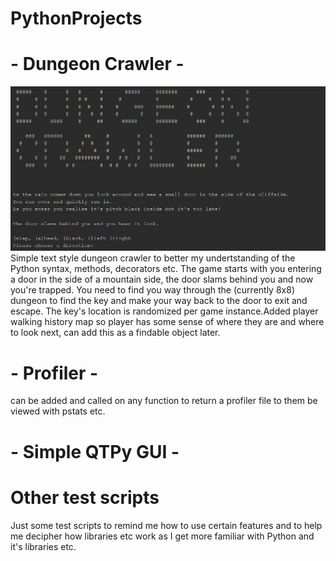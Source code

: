 # PythonProjects
# - Dungeon Crawler - 
![alt text](https://raw.githubusercontent.com/JasoneDDev/PythonProjects/master/dungeonCrawler.PNG)
Simple text style dungeon crawler to better my undertstanding of the Python syntax, methods, decorators etc.
The game starts with you entering a door in the side of a mountain side, the door slams behind you and now you're trapped. You need to find you way through the (currently 8x8) dungeon to find the key and make your way back to the door to exit and escape.
The key's location is randomized per game instance.Added player walking history map so player has some sense of where they are and where to look next, can add this as a findable object later. 

# - Profiler -
can be added and called on any function to return a profiler file to them be viewed with pstats etc.

# - Simple QTPy GUI - 

# Other test scripts
Just some test scripts to remind me how to use certain features and to help me decipher how libraries etc work as I get more familiar with Python and it's libraries etc.
